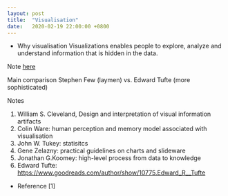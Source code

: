 ```yaml
---
layout: post
title:  "Visualisation"
date:   2020-02-19 22:00:00 +0800
---
```

- Why visualisation
    Visualizations enables people to explore, analyze and understand information that is hidden in the data.

Note [here](https://www.evernote.com/l/Aaq17Hc8JT1PH44bdQZeB7-WsE0hfLeuFAY)

Main comparison
Stephen Few (laymen) vs. Edward Tufte (more sophisticated)

Notes
1. William S. Cleveland, Design and interpretation of visual information artifacts
2. Colin Ware: human perception and memory model associated with visualisation
3. John W. Tukey: statisitcs
4. Gene Zelazny: practical guidelines on charts and slideware
5. Jonathan G.Koomey: high-level process from data to knowledge
6. Edward Tufte: https://www.goodreads.com/author/show/10775.Edward_R__Tufte

- Reference
[1] 
